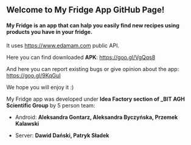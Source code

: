 ## Welcome to My Fridge App GitHub Page!

#### My Fridge is an app that can halp you easily find new recipes using products you have in your fridge. ####
It uses https://www.edamam.com public API.


Here you can find downloaded **APK**: https://goo.gl/VgQqs8

And here you can report existing bugs or give opinion about the app: https://goo.gl/9KqGuI

We hope you will enjoy it :)


My Fridge app was developed under **Idea Factory section of _BIT AGH Scientific Group** by 5 person team:

* Android: **Aleksandra Gontarz, Aleksandra Byczyńska, Przemek Kalawski**

* Server: **Dawid Dański, Patryk Sładek**
